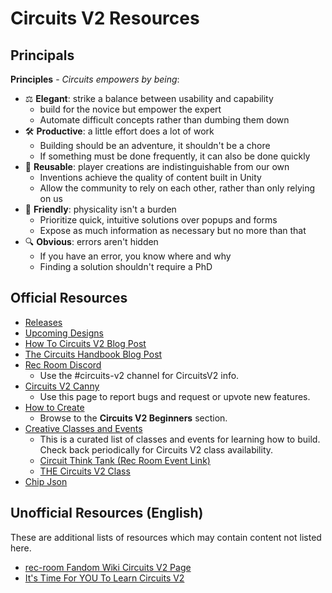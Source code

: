 # Circuits V2 Resources

## Principals

**Principles** - _Circuits empowers by being_:

- :balance_scale: **Elegant**: strike a balance between usability and capability
  - build for the novice but empower the expert
  - Automate difficult concepts rather than dumbing them down
- :hammer_and_wrench: **Productive**: a little effort does a lot of work
  - Building should be an adventure, it shouldn't be a chore
  - If something must be done frequently, it can also be done quickly
- :arrows_counterclockwise: **Reusable**: player creations are indistinguishable from our own
  - Inventions achieve the quality of content built in Unity
  - Allow the community to rely on each other, rather than only relying on us
- :handshake: **Friendly**: physicality isn't a burden
  - Prioritize quick, intuitive solutions over popups and forms
  - Expose as much information as necessary but no more than that
- :mag: **Obvious**: errors aren't hidden
  - If you have an error, you know where and why
  - Finding a solution shouldn't require a PhD

## Official Resources

- [Releases](https://tyleo-rec.github.io/CircuitsV2Resources/releases/)
- [Upcoming Designs](https://tyleo-rec.github.io/CircuitsV2Resources/designs/upcoming)
- [How To Circuits V2 Blog Post](https://blog.recroom.com/posts/2020/8/3/how-2-circuits-2)
- [The Circuits Handbook Blog Post](https://blog.recroom.com/posts/2021/5/03/the-circuits-handbook)
- [Rec Room Discord](https://discord.com/channels/193073071802941451/746858632301510708)
  - Use the #circuits-v2 channel for CircuitsV2 info.
- [Circuits V2 Canny](https://recroom.canny.io/creative-tools?category=circuits-v2-feedback)
  - Use this page to report bugs and request or upvote new features.
- [How to Create](https://recroom.com/howtocreate)
  - Browse to the **Circuits V2 Beginners** section.
- [Creative Classes and Events](https://recroom.com/creative)
  - This is a curated list of classes and events for learning how to build. Check back periodically for Circuits V2 class availability.
  - [Circuit Think Tank (Rec Room Event Link)](https://rec.net/room/CircuitThinkTank/events)
  - [THE Circuits V2 Class](https://discord.gg/5AvzZt4fFh)
- [Chip Json](https://github.com/tyleo-rec/CircuitsV2Resources/blob/master/misc/circuitsv2.json)

## Unofficial Resources (English)

These are additional lists of resources which may contain content not listed here.

- [rec-room Fandom Wiki Circuits V2 Page](https://rec-room.fandom.com/wiki/Circuits_V2)
- [It's Time For YOU To Learn Circuits V2](https://www.youtube.com/watch?v=L4yvvoWdpWA)
